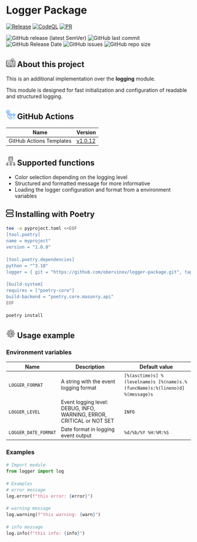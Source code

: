 # Logger Package
[![Release](https://github.com/obervinov/logger-package/actions/workflows/release.yaml/badge.svg)](https://github.com/obervinov/logger-package/actions/workflows/release.yaml)
[![CodeQL](https://github.com/obervinov/logger-package/actions/workflows/github-code-scanning/codeql/badge.svg)](https://github.com/obervinov/logger-package/actions/workflows/github-code-scanning/codeql)
[![PR](https://github.com/obervinov/logger-package/actions/workflows/pr.yaml/badge.svg?branch=main&event=pull_request)](https://github.com/obervinov/logger-package/actions/workflows/pr.yaml)

![GitHub release (latest SemVer)](https://img.shields.io/github/v/release/obervinov/logger-package?style=for-the-badge)
![GitHub last commit](https://img.shields.io/github/last-commit/obervinov/logger-package?style=for-the-badge)
![GitHub Release Date](https://img.shields.io/github/release-date/obervinov/logger-package?style=for-the-badge)
![GitHub issues](https://img.shields.io/github/issues/obervinov/logger-package?style=for-the-badge)
![GitHub repo size](https://img.shields.io/github/repo-size/obervinov/logger-package?style=for-the-badge)

## <img src="https://github.com/obervinov/_templates/blob/main/icons/book.png" width="25" title="about"> About this project
This is an additional implementation over the **logging** module.

This module is designed for fast initialization and configuration of readable and structured logging.

## <img src="https://github.com/obervinov/_templates/blob/main/icons/github-actions.png" width="25" title="github-actions"> GitHub Actions
| Name  | Version |
| ------------------------ | ----------- |
| GitHub Actions Templates | [v1.0.12](https://github.com/obervinov/_templates/tree/v1.0.12) |


## <img src="https://github.com/obervinov/_templates/blob/main/icons/requirements.png" width="25" title="functions"> Supported functions
- Color selection depending on the logging level
- Structured and formatted message for more informative
- Loading the logger configuration and format from a environment variables

## <img src="https://github.com/obervinov/_templates/blob/main/icons/stack2.png" width="20" title="install"> Installing with Poetry
```bash
tee -a pyproject.toml <<EOF
[tool.poetry]
name = myproject"
version = "1.0.0"

[tool.poetry.dependencies]
python = "^3.10"
logger = { git = "https://github.com/obervinov/logger-package.git", tag = "v1.0.2" }

[build-system]
requires = ["poetry-core"]
build-backend = "poetry.core.masonry.api"
EOF

poetry install
```

## <img src="https://github.com/obervinov/_templates/blob/main/icons/config.png" width="25" title="usage"> Usage example
### Environment variables
| Name  | Description | Default value |
| ------------------------ | ------------------------------------------------ | --------------------------------------------------------------------- |
| `LOGGER_FORMAT` | A string with the event logging format | `[%(asctime)s] %(levelname)s [%(name)s.%(funcName)s:%(lineno)d] %(message)s` |
| `LOGGER_LEVEL` | Event logging level: DEBUG, INFO, WARNING, ERROR, CRITICAL or NOT SET | `INFO` |
| `LOGGER_DATE_FORMAT` | Date format in logging event output | `%d/%b/%Y %H:%M:%S` |

### Examples
```python
# Import module
from logger import log

# Examples
# error message
log.error(f"this error: {error}")

# warning message
log.warning(f"this warning: {warn}")

# info message
log.info(f"this info: {info}")
```
